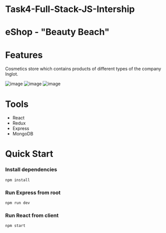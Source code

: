 # Task4-Full-Stack-JS-Intership

# eShop - "Beauty Beach"

# Features

Cosmetics store which contains products of different types of the company Inglot.

![image](https://user-images.githubusercontent.com/55590609/112619857-7821fd80-8e30-11eb-9090-04b7b45782fa.png)
![image](https://user-images.githubusercontent.com/55590609/112619888-83752900-8e30-11eb-933a-2ec6104eee27.png)
![image](https://user-images.githubusercontent.com/55590609/112619910-8cfe9100-8e30-11eb-8f77-48efb88a301a.png)

# Tools

- React
- Redux
- Express
- MongoDB

# Quick Start

### Install dependencies

```
npm install
```

### Run Express from root

```
npm run dev
```

### Run React from client

```
npm start

```
